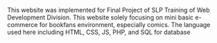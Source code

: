 This website was implemented for Final Project of SLP Training of Web Development Division. This website solely focusing on mini basic e-commerce for bookfans environment, especially comics. The language used here including HTML, CSS, JS, PHP, and SQL for database
